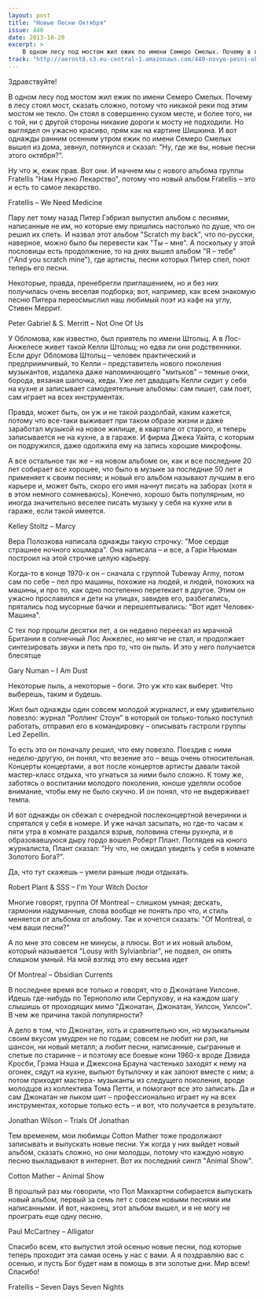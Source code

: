 ```yaml
---
layout: post
title: "Новые Песни Октября"
issue: 440
date: 2013-10-20
excerpt: >
    В одном лесу под мостом жил ежик по имени Семеро Смелых. Почему в лесу стоял мост, сказать сложно, потому что никакой реки под этим мостом не текло. Он стоял в совершенно сухом месте, и более того, ни с той, ни с другой стороны никакие дороги к мосту не подходили. Но выглядел он ужасно красиво, прям как на картине Шишкина. И вот однажды ранним осенним утром ежик по имени Семеро Смелых вышел из дома, зевнул, потянулся и сказал: "Ну, где же вы, новые песни этого октября?".
track: "http://aerost8.s3.eu-central-1.amazonaws.com/440-novye-pesni-oktjabrja.mp3"
---
```


Здравствуйте!

В одном лесу под мостом жил ежик по имени Семеро Смелых. Почему в лесу стоял мост, сказать сложно, потому что никакой реки под этим мостом не текло. Он стоял в совершенно сухом месте, и более того, ни с той, ни с другой стороны никакие дороги к мосту не подходили. Но выглядел он ужасно красиво, прям как на картине Шишкина. И вот однажды ранним осенним утром ежик по имени Семеро Смелых вышел из дома, зевнул, потянулся и сказал: "Ну, где же вы, новые песни этого октября?".

Ну что ж, ежик прав. Вот они. И начнем мы с нового альбома группы Fratellis "Нам Нужно Лекарство", потому что новый альбом Fratellis – это и есть то самое лекарство.

Fratellis – We Need Medicine

Пару лет тому назад Питер Гэбриэл выпустил альбом с песнями, написанные не им, но которые ему пришлись настолько по душе, что он решил их спеть. И назвал этот альбом "Scratch my back", что по-русски, наверное, можно было бы перевести как "Ты – мне". А поскольку у этой пословицы есть продолжение, то на днях вышел альбом "Я – тебе" ("And you scratch mine"), где артисты, песни которых Питер спел, поют теперь его песни.

Некоторые, правда, пренебрегли приглашением, но и без них получилась очень веселая подборка; вот, например, как всем знакомую песню Питера переосмыслил наш любимый поэт из кафе на углу, Стивен Меррит.

Peter Gabriel & S. Merritt – Not One Of Us

У Обломова, как известно, был приятель по имени Штольц. А в Лос-Анжелесе живет такой Келли Штольц; но едва ли они родственники. Если друг Обломова Штольц – человек практический и предприимчивый, то Келли – представитель нового поколения музыкантов, издалека даже напоминающего "митьков" – темные очки, борода, вязаная шапочка, кеды. Уже лет двадцать Келли сидит у себя на кухне и записывает самодеятельные альбомы: сам пишет, сам поет, сам играет на всех инструментах.

Правда, может быть, он уж и не такой раздолбай, каким кажется, потому что все-таки выживает при таком образе жизни и даже заработал музыкой на новое жилище, в квартале от старого, и теперь записывается не на кухне, а в гараже. И фирма Джека Уайта, с которым он подружился, даже одолжила ему на запись хорошие микрофоны.

А все остальное так же – на новом альбоме он, как и все последние 20 лет собирает все хорошее, что было в музыке за последние 50 лет и применяет к своим песням; и новый его альбом называют лучшим в его карьере и, может быть, скоро его имя начнут писать на заборах (хотя я в этом немного сомневаюсь). Конечно, хорошо быть популярным, но иногда значительно веселее писать музыку у себя на кухне или в гараже, если такой имеется.

Kelley Stoltz – Marcy

Вера Полозкова написала однажды такую строчку: "Мое сердце страшнее ночного кошмара". Она написала – и все, а Гари Ньюман построил на этой строчке целую карьеру.

Когда-то в конце 1970-х он – сначала с группой Tubeway Army, потом сам по себе – пел про машины, похожие на людей, и людей, похожих на машины, и про то, как одно постепенно перетекает в другое. Этим он ужасно прославился и дети на улицах, завидев его, разбегались, прятались под мусорные бачки и перешептывались: "Вот идет Человек-Машина".

С тех пор прошли десятки лет, а он недавно переехал из мрачной Британии в солнечный Лос Анжелес, но мягче не стал, и продолжает синтезировать звуки и петь про то, что он пыль. И это у него получается блесятще

Gary Numan – I Am Dust

Некоторые пыль, а некоторые – боги. Это уж кто как выберет. Что выберешь, таким и будешь.

Жил был однажды один совсем молодой журналист, и ему удивительно повезло: журнал "Роллинг Стоун" в который он только-только поступил работать, отправил его в командировку – описывать гастроли группы Led Zepellin.

То есть это он поначалу решил, что ему повезло. Поездив с ними неделю-другую, он понял, что везение это – вещь очень относительная. Концерты концертами, а вот после концертов артисты давали такой мастер-класс отдыха, что угнаться за ними было сложно. К тому же, заботясь о воспитании молодого поколения, юноше уделяли особое внимание, чтобы ему не было скучно. И он понял, что не выдерживает темпа.

И вот однажды он сбежал с очередной послеконцертной вечеринки и спрятался у себя в номере. И уже начал засыпать, но где-то часам к пяти утра в комнате раздался взрыв, половина стены рухнула, и в образовавшуюся дыру гордо вошел Роберт Плант. Поглядев на юного журналиста, Плант сказал: "Ну что, не ожидал увидеть у себя в комнате Золотого Бога?".

Да, что тут скажешь – умели раньше люди отдыхать.

Robert Plant & SSS – I'm Your Witch Doctor

Многие говорят, группа Of Montreal – слишком умная; дескать, гармонии надуманные, слова вообще не понять про что, и стиль меняется от альбома от альбому. Так и хочется сказать: "Of Montreal, о чем ваши песни?"

А по мне это совсем не минусы, а плюсы. Вот и их новый альбом, который называется "Lousy with Sylvianbriar", не подвел, он опять слишком умный. На мой взгляд это ему весьма идет

Of Montreal – Obsidian Currents

В последнее время все только и говорят, что о Джонатане Уилсоне. Идешь где-нибудь по Тернополю или Серпухову, и на каждом шагу слышишь от проходящих мимо "Джонатан, Джонатан, Уилсон, Уилсон". В чем же причина такой популярности?

А дело в том, что Джонатан, хоть и сравнительно юн, но музыкальным своим вкусом умудрен не по годам; совсем не любит ни рэп, ни шансон, ни новый металл; а любит песни, написанные, сыгранные и спетые по старинке – и поэтому все боевые кони 1960-х вроде Дэвида Кросби, Грэма Нэша и Джексона Брауна частенько заходят к нему на огонек, сядут на кухне, выпьют бутылочку и как запоют вместе с ним; а потом приходят мастера- музыканты из следущего поколения, вроде молодцов из коллектива Тома Петти, и помогают все это записать. Да и сам Джонатан не лыком шит – профессионально играет ну на всех инструментах, которые только есть – и вот, что получается в результате.

Jonathan Wilson – Trials Of Jonathan

Тем временем, мои любимцы Cotton Mather тоже продолжают записывать и выпускать новые песни. Уж когда у них выйдет новый альбом, сказать сложно, но они молодцы, потому что каждую новую песню выкладывают в интернет. Вот их последний сингл "Animal Show".

Cotton Mather – Animal Show

В прошлый раз мы говорили, что Пол Маккартни собирается выпускать новый альбом, первый за семь лет с совсем новыми песнями им написанными. И вот, наконец, этот альбом вышел, и я не могу не проиграть еще одну песню.

Paul McCartney – Alligator

Спасибо всем, кто выпустил этой осенью новые песни, под которые теперь проходит эта самая осень у нас с вами. А я поздравляю вас с осенью, и пусть Бог будет нам в помощь в эти золотые дни. Мир всем! Спасибо!

Fratellis – Seven Days Seven Nights
